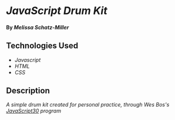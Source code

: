
# _JavaScript Drum Kit_

#### By _**Melissa Schatz-Miller**_

## Technologies Used

* _Javascript_
* _HTML_
* _CSS_

## Description

_A simple drum kit created for personal practice, through Wes Bos's [JavaScript30](https://javascript30.com/) program_